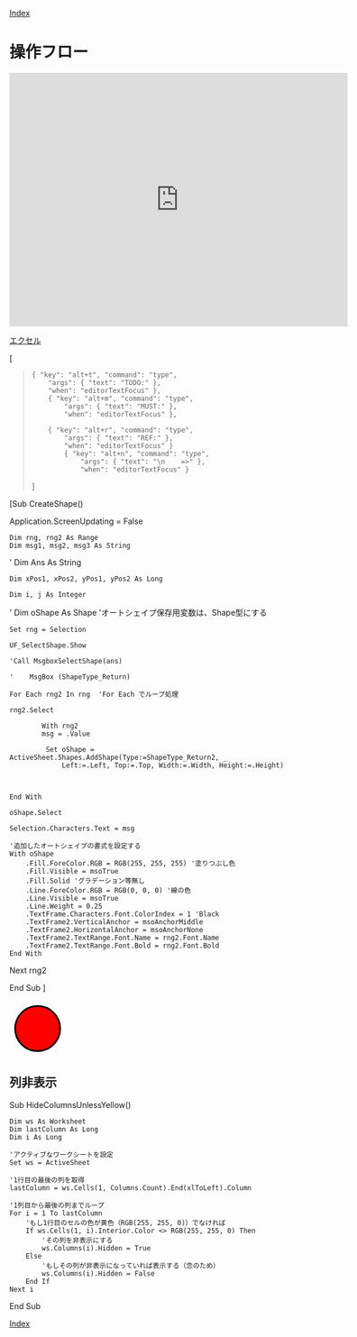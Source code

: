 [Index](../index.md)

# 操作フロー

<iframe src="https://www.google.com/maps/embed?pb=!1m18!1m12!1m3!1d208929.8810166121!2d136.86177914638614!3d35.094732191304296!2m3!1f0!2f0!3f0!3m2!1i1024!2i768!4f13.1!3m3!1m2!1s0x60037d289900c0d3%3A0x3ad975b4d8e88fdd!2z5qG254ut6ZaT5Y-k5oim5aC05YWs5ZyS!5e0!3m2!1sja!2sjp!4v1699783878115!5m2!1sja!2sjp" width="600" height="450" style="border:0;" allowfullscreen="" loading="lazy" referrerpolicy="no-referrer-when-downgrade"></iframe>


[エクセル](./D365基本操作フロー_2023-07-22.xlsx)


 [
>     { "key": "alt+t", "command": "type",
>         "args": { "text": "TODO:" },
>         "when": "editorTextFocus" },
>         { "key": "alt+m", "command": "type",
>             "args": { "text": "MUST:" },
>             "when": "editorTextFocus" },
>      
>         { "key": "alt+r", "command": "type",
>             "args": { "text": "REF:" },
>             "when": "editorTextFocus" }        
>             { "key": "alt+n", "command": "type",
>                 "args": { "text": "\n    =>" },
>                 "when": "editorTextFocus" }        
> ]



[Sub CreateShape()


Application.ScreenUpdating = False

    Dim rng, rng2 As Range
    Dim msg1, msg2, msg3 As String
    
 '   Dim Ans As String
    
   
    Dim xPos1, xPos2, yPos1, yPos2 As Long
    
    Dim i, j As Integer
    
   ' Dim oShape As Shape 'オートシェイプ保存用変数は、Shape型にする

    Set rng = Selection
    
    UF_SelectShape.Show
    
    'Call MsgboxSelectShape(ans)
    
    '    MsgBox (ShapeType_Return)

    For Each rng2 In rng  'For Each でループ処理
        
    rng2.Select
            
            With rng2
            msg = .Value
            
             Set oShape = ActiveSheet.Shapes.AddShape(Type:=ShapeType_Return2, _
                 Left:=.Left, Top:=.Top, Width:=.Width, Height:=.Height)
             
             
           
    End With
            
    oShape.Select
    
    Selection.Characters.Text = msg

    '追加したオートシェイプの書式を設定する
    With oShape
        .Fill.ForeColor.RGB = RGB(255, 255, 255) '塗りつぶし色
        .Fill.Visible = msoTrue
        .Fill.Solid 'グラデーション等無し
        .Line.ForeColor.RGB = RGB(0, 0, 0) '線の色
        .Line.Visible = msoTrue
        .Line.Weight = 0.25
        .TextFrame.Characters.Font.ColorIndex = 1 'Black
        .TextFrame2.VerticalAnchor = msoAnchorMiddle
        .TextFrame2.HorizontalAnchor = msoAnchorNone
        .TextFrame2.TextRange.Font.Name = rng2.Font.Name
        .TextFrame2.TextRange.Font.Bold = rng2.Font.Bold
    End With
        
  Next rng2
    
End Sub
]


<svg width="100" height="100">
    <circle cx="50" cy="50" r="40" stroke="black" stroke-width="3" fill="red" />
</svg>

## 列非表示

Sub HideColumnsUnlessYellow()

    Dim ws As Worksheet
    Dim lastColumn As Long
    Dim i As Long

    'アクティブなワークシートを設定
    Set ws = ActiveSheet

    '1行目の最後の列を取得
    lastColumn = ws.Cells(1, Columns.Count).End(xlToLeft).Column

    '1列目から最後の列までループ
    For i = 1 To lastColumn
        'もし1行目のセルの色が黄色（RGB(255, 255, 0)）でなければ
        If ws.Cells(1, i).Interior.Color <> RGB(255, 255, 0) Then
            'その列を非表示にする
            ws.Columns(i).Hidden = True
        Else
            'もしその列が非表示になっていれば表示する（念のため）
            ws.Columns(i).Hidden = False
        End If
    Next i

End Sub

[Index](../index.md)
